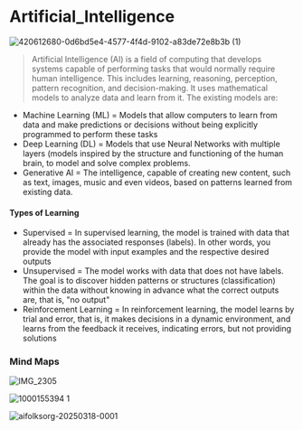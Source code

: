 # Artificial_Intelligence

![420612680-0d6bd5e4-4577-4f4d-9102-a83de72e8b3b (1)](https://github.com/user-attachments/assets/1a147287-bbd1-4973-93ad-ec3d3be79ba3)

> Artificial Intelligence (AI) is a field of computing that develops systems capable of performing tasks that would normally require human intelligence. This includes learning, reasoning, perception, pattern recognition, and decision-making. It uses mathematical models to analyze data and learn from it. The existing models are:

* Machine Learning (ML) = Models that allow computers to learn from data and make predictions or decisions without being explicitly programmed to perform these tasks
* Deep Learning (DL) = Models that use Neural Networks with multiple layers (models inspired by the structure and functioning of the human brain, to model and solve complex problems.
* Generative AI = The intelligence, capable of creating new content, such as text, images, music and even videos, based on patterns learned from existing data.

#### Types of Learning
- Supervised = In supervised learning, the model is trained with data that already has the associated responses (labels). In other words, you provide the model with input examples and the respective desired outputs
- Unsupervised = The model works with data that does not have labels. The goal is to discover hidden patterns or structures (classification) within the data without knowing in advance what the correct outputs are, that is, "no output"
- Reinforcement Learning = In reinforcement learning, the model learns by trial and error, that is, it makes decisions in a dynamic environment, and learns from the feedback it receives, indicating errors, but not providing solutions
  
### Mind Maps

![IMG_2305](https://github.com/user-attachments/assets/dad35b2d-d52f-4f41-b2d2-3f9a41e1bde9)

![1000155394 1](https://github.com/user-attachments/assets/6f3edbf3-9316-41ea-bb76-7d5d3d3cc35f)

![aifolksorg-20250318-0001](https://github.com/user-attachments/assets/2505222b-2e81-40a7-9293-8f238a599180)
